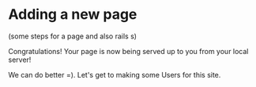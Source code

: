 # Adding a new page

(some steps for a page and also rails s)


Congratulations!  Your page is now being served up to you from your local server!

We can do better =).  Let's get to making some Users for this site.
